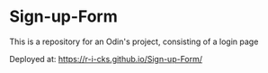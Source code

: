 # Sign-up-Form

This is a repository for an Odin's project, consisting of a login page


Deployed at: https://r-i-cks.github.io/Sign-up-Form/
